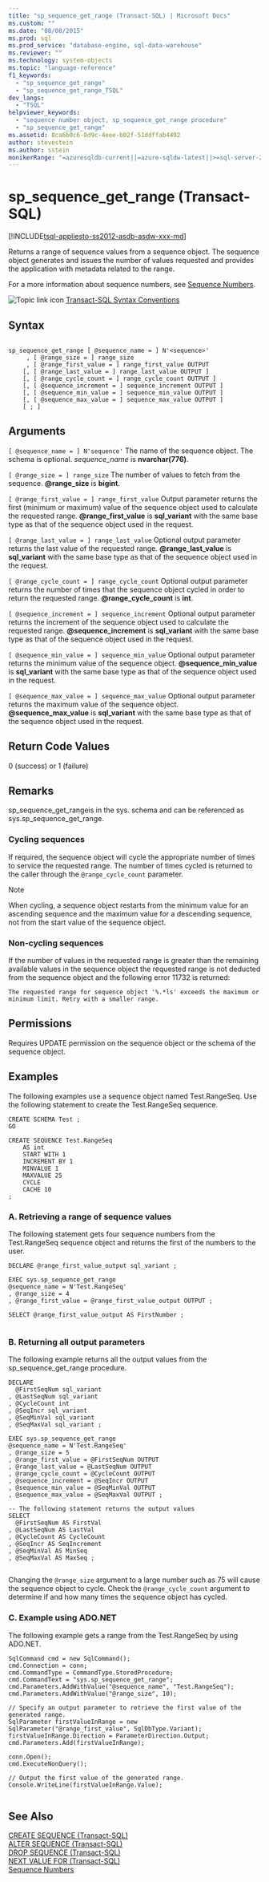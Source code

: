 ```yaml
---
title: "sp_sequence_get_range (Transact-SQL) | Microsoft Docs"
ms.custom: ""
ms.date: "08/08/2015"
ms.prod: sql
ms.prod_service: "database-engine, sql-data-warehouse"
ms.reviewer: ""
ms.technology: system-objects
ms.topic: "language-reference"
f1_keywords: 
  - "sp_sequence_get_range"
  - "sp_sequence_get_range_TSQL"
dev_langs: 
  - "TSQL"
helpviewer_keywords: 
  - "sequence number object, sp_sequence_get_range procedure"
  - "sp_sequence_get_range"
ms.assetid: 8ca6b0c6-8d9c-4eee-b02f-51ddffab4492
author: stevestein
ms.author: sstein
monikerRange: "=azuresqldb-current||=azure-sqldw-latest||>=sql-server-2016||=sqlallproducts-allversions||>=sql-server-linux-2017||=azuresqldb-mi-current"
---
```

# sp_sequence_get_range (Transact-SQL)
[!INCLUDE[tsql-appliesto-ss2012-asdb-asdw-xxx-md](../../includes/tsql-appliesto-ss2012-asdb-asdw-xxx-md.md)]

  Returns a range of sequence values from a sequence object. The sequence object generates and issues the number of values requested and provides the application with metadata related to the range.  
  
 For a more information about sequence numbers, see [Sequence Numbers](../../relational-databases/sequence-numbers/sequence-numbers.md).  
  
 ![Topic link icon](../../database-engine/configure-windows/media/topic-link.gif "Topic link icon") [Transact-SQL Syntax Conventions](../../t-sql/language-elements/transact-sql-syntax-conventions-transact-sql.md)  
  
## Syntax  
  
```  
  
sp_sequence_get_range [ @sequence_name = ] N'<sequence>'   
     , [ @range_size = ] range_size  
     , [ @range_first_value = ] range_first_value OUTPUT   
    [, [ @range_last_value = ] range_last_value OUTPUT ]  
    [, [ @range_cycle_count = ] range_cycle_count OUTPUT ]  
    [, [ @sequence_increment = ] sequence_increment OUTPUT ]  
    [, [ @sequence_min_value = ] sequence_min_value OUTPUT ]  
    [, [ @sequence_max_value = ] sequence_max_value OUTPUT ]  
    [ ; ]  
```  
  
## Arguments  
`[ @sequence_name = ] N'sequence'`
 The name of the sequence object. The schema is optional. *sequence_name* is **nvarchar(776)**.  
  
`[ @range_size = ] range_size`
 The number of values to fetch from the sequence. **\@range_size** is **bigint**.  
  
`[ @range_first_value = ] range_first_value`
 Output parameter returns the first (minimum or maximum) value of the sequence object used to calculate the requested range. **\@range_first_value** is **sql_variant** with the same base type as that of the sequence object used in the request.  
  
`[ @range_last_value = ] range_last_value`
 Optional output parameter returns the last value of the requested range. **\@range_last_value** is **sql_variant** with the same base type as that of the sequence object used in the request.  
  
`[ @range_cycle_count = ] range_cycle_count`
 Optional output parameter returns the number of times that the sequence object cycled in order to return the requested range. **\@range_cycle_count** is **int**.  
  
`[ @sequence_increment = ] sequence_increment`
 Optional output parameter returns the increment of the sequence object used to calculate the requested range. **\@sequence_increment** is **sql_variant** with the same base type as that of the sequence object used in the request.  
  
`[ @sequence_min_value = ] sequence_min_value`
 Optional output parameter returns the minimum value of the sequence object. **\@sequence_min_value** is **sql_variant** with the same base type as that of the sequence object used in the request.  
  
`[ @sequence_max_value = ] sequence_max_value`
 Optional output parameter returns the maximum value of the sequence object. **\@sequence_max_value** is **sql_variant** with the same base type as that of the sequence object used in the request.  
  
## Return Code Values  
 0 (success) or 1 (failure)  
  
## Remarks  
 sp_sequence_get_rangeis in the sys. schema and can be referenced as sys.sp_sequence_get_range.  
  
### Cycling sequences  
 If required, the sequence object will cycle the appropriate number of times to service the requested range. The number of times cycled is returned to the caller through the `@range_cycle_count` parameter.  
  
> [!NOTE]  
>  When cycling, a sequence object restarts from the minimum value for an ascending sequence and the maximum value for a descending sequence, not from the start value of the sequence object.  
  
### Non-cycling sequences  
 If the number of values in the requested range is greater than the remaining available values in the sequence object the requested range is not deducted from the sequence object and the following error 11732 is returned:  
  
 `The requested range for sequence object '%.*ls' exceeds the maximum or minimum limit. Retry with a smaller range.`  
  
## Permissions  
 Requires UPDATE permission on the sequence object or the schema of the sequence object.  
  
## Examples  
 The following examples use a sequence object named Test.RangeSeq. Use the following statement to create the Test.RangeSeq sequence.  
  
```  
CREATE SCHEMA Test ;  
GO  
  
CREATE SEQUENCE Test.RangeSeq  
    AS int   
    START WITH 1  
    INCREMENT BY 1  
    MINVALUE 1  
    MAXVALUE 25  
    CYCLE  
    CACHE 10  
;  
```  
  
### A. Retrieving a range of sequence values  
 The following statement gets four sequence numbers from the Test.RangeSeq sequence object and returns the first of the numbers to the user.  
  
```  
DECLARE @range_first_value_output sql_variant ;  
  
EXEC sys.sp_sequence_get_range  
@sequence_name = N'Test.RangeSeq'  
, @range_size = 4  
, @range_first_value = @range_first_value_output OUTPUT ;  
  
SELECT @range_first_value_output AS FirstNumber ;  
  
```  
  
### B. Returning all output parameters  
 The following example returns all the output values from the sp_sequence_get_range procedure.  
  
```  
DECLARE    
  @FirstSeqNum sql_variant  
, @LastSeqNum sql_variant  
, @CycleCount int  
, @SeqIncr sql_variant  
, @SeqMinVal sql_variant  
, @SeqMaxVal sql_variant ;  
  
EXEC sys.sp_sequence_get_range  
@sequence_name = N'Test.RangeSeq'  
, @range_size = 5  
, @range_first_value = @FirstSeqNum OUTPUT   
, @range_last_value = @LastSeqNum OUTPUT   
, @range_cycle_count = @CycleCount OUTPUT  
, @sequence_increment = @SeqIncr OUTPUT  
, @sequence_min_value = @SeqMinVal OUTPUT  
, @sequence_max_value = @SeqMaxVal OUTPUT ;  
  
-- The following statement returns the output values  
SELECT  
  @FirstSeqNum AS FirstVal  
, @LastSeqNum AS LastVal  
, @CycleCount AS CycleCount  
, @SeqIncr AS SeqIncrement  
, @SeqMinVal AS MinSeq  
, @SeqMaxVal AS MaxSeq ;  
  
```  
  
 Changing the `@range_size` argument to a large number such as 75 will cause the sequence object to cycle. Check the `@range_cycle_count` argument to determine if and how many times the sequence object has cycled.  
  
### C. Example using ADO.NET  
 The following example gets a range from the Test.RangeSeq by using ADO.NET.  
  
```  
SqlCommand cmd = new SqlCommand();  
cmd.Connection = conn;  
cmd.CommandType = CommandType.StoredProcedure;  
cmd.CommandText = "sys.sp_sequence_get_range";  
cmd.Parameters.AddWithValue("@sequence_name", "Test.RangeSeq");  
cmd.Parameters.AddWithValue("@range_size", 10);  
  
// Specify an output parameter to retrieve the first value of the generated range.  
SqlParameter firstValueInRange = new SqlParameter("@range_first_value", SqlDbType.Variant);  
firstValueInRange.Direction = ParameterDirection.Output;  
cmd.Parameters.Add(firstValueInRange);  
  
conn.Open();  
cmd.ExecuteNonQuery();  
  
// Output the first value of the generated range.  
Console.WriteLine(firstValueInRange.Value);  
  
```  
  
## See Also  
 [CREATE SEQUENCE &#40;Transact-SQL&#41;](../../t-sql/statements/create-sequence-transact-sql.md)   
 [ALTER SEQUENCE &#40;Transact-SQL&#41;](../../t-sql/statements/alter-sequence-transact-sql.md)   
 [DROP SEQUENCE &#40;Transact-SQL&#41;](../../t-sql/statements/drop-sequence-transact-sql.md)   
 [NEXT VALUE FOR &#40;Transact-SQL&#41;](../../t-sql/functions/next-value-for-transact-sql.md)   
 [Sequence Numbers](../../relational-databases/sequence-numbers/sequence-numbers.md)  
  
  
